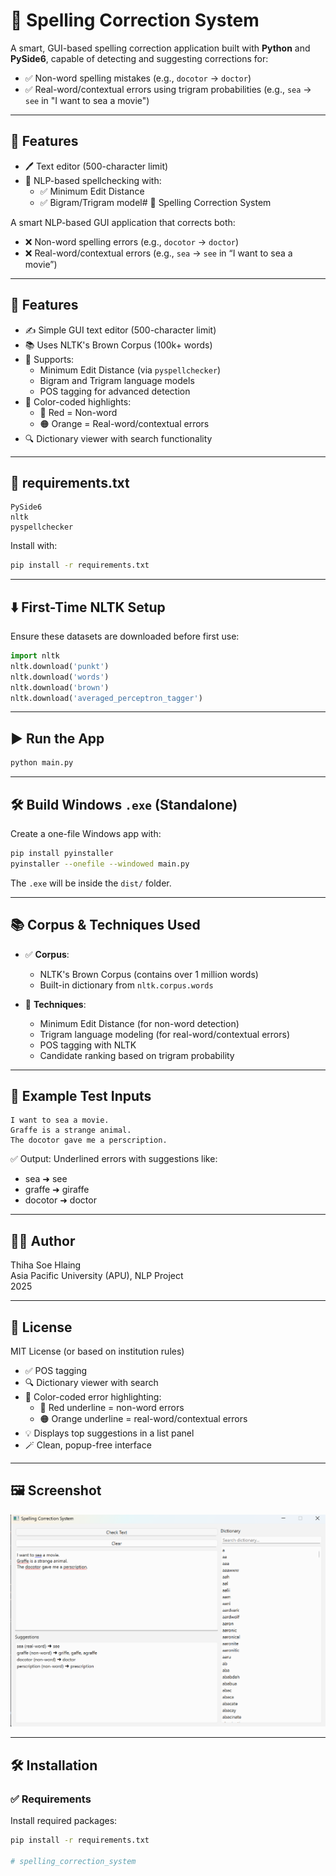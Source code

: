 # 📝 Spelling Correction System

A smart, GUI-based spelling correction application built with **Python** and **PySide6**, capable of detecting and suggesting corrections for:
- ✅ Non-word spelling mistakes (e.g., `docotor` → `doctor`)
- ✅ Real-word/contextual errors using trigram probabilities (e.g., `sea` → `see` in "I want to sea a movie")

---

## 🧠 Features

- 🖊️ Text editor (500-character limit)
- 🧠 NLP-based spellchecking with:
  - ✅ Minimum Edit Distance
  - ✅ Bigram/Trigram model# 📝 Spelling Correction System

A smart NLP-based GUI application that corrects both:
- ❌ Non-word spelling errors (e.g., `docotor` → `doctor`)
- ❌ Real-word/contextual errors (e.g., `sea` → `see` in “I want to sea a movie”)

---

## 🔧 Features

- ✍️ Simple GUI text editor (500-character limit)
- 📚 Uses NLTK's Brown Corpus (100k+ words)
- 🧠 Supports:
  - Minimum Edit Distance (via `pyspellchecker`)
  - Bigram and Trigram language models
  - POS tagging for advanced detection
- 🎨 Color-coded highlights:
  - 🔴 Red = Non-word
  - 🟠 Orange = Real-word/contextual errors
- 🔍 Dictionary viewer with search functionality

---

## 📂 requirements.txt

```
PySide6
nltk
pyspellchecker
```

Install with:
```bash
pip install -r requirements.txt
```

---

## ⬇️ First-Time NLTK Setup

Ensure these datasets are downloaded before first use:
```python
import nltk
nltk.download('punkt')
nltk.download('words')
nltk.download('brown')
nltk.download('averaged_perceptron_tagger')
```

---

## ▶️ Run the App

```bash
python main.py
```

---

## 🛠️ Build Windows `.exe` (Standalone)

Create a one-file Windows app with:
```bash
pip install pyinstaller
pyinstaller --onefile --windowed main.py
```

The `.exe` will be inside the `dist/` folder.

---

## 📚 Corpus & Techniques Used

- ✅ **Corpus**:
  - NLTK's Brown Corpus (contains over 1 million words)
  - Built-in dictionary from `nltk.corpus.words`

- 🧠 **Techniques**:
  - Minimum Edit Distance (for non-word detection)
  - Trigram language modeling (for real-word/contextual errors)
  - POS tagging with NLTK
  - Candidate ranking based on trigram probability

---

## 🧪 Example Test Inputs

```
I want to sea a movie.
Graffe is a strange animal.
The docotor gave me a perscription.
```

✅ Output: Underlined errors with suggestions like:
- sea ➜ see
- graffe ➜ giraffe
- docotor ➜ doctor

---

## 👨‍💻 Author

Thiha Soe Hlaing  
Asia Pacific University (APU), NLP Project  
2025

---

## 📜 License

MIT License (or based on institution rules)

  - ✅ POS tagging
- 🔍 Dictionary viewer with search
- 🎨 Color-coded error highlighting:
  - 🔴 Red underline = non-word errors
  - 🟠 Orange underline = real-word/contextual errors
- 💡 Displays top suggestions in a list panel
- 🪄 Clean, popup-free interface

---

## 🖼️ Screenshot

![App Screenshot](screenshot.png)

---

## 🛠️ Installation

### ✅ Requirements

Install required packages:

```bash
pip install -r requirements.txt

#   s p e l l i n g _ c o r r e c t i o n _ s y s t e m 
 
 